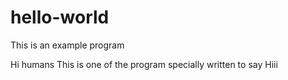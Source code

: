 # hello-world
This is an example program

Hi humans
This is one of the program specially written to say Hiii


